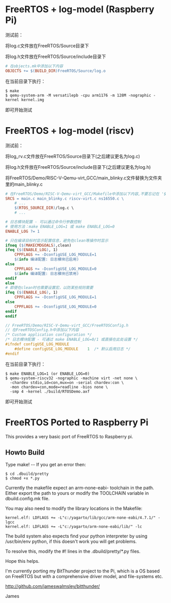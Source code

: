 # FreeRTOS + log-model (Raspberry Pi)

测试前：

将log.c文件放在FreeRTOS/Source目录下

将log.h文件放在FreeRTOS/Source/include目录下

```  Makefile
# 在objects.mk中添加以下内容
OBJECTS += $(BUILD_DIR)FreeRTOS/Source/log.o
```

在当前目录下执行：

```
$ make
$ qemu-system-arm -M versatilepb -cpu arm1176 -m 128M -nographic -kernel kernel.img
```

即可开始测试

# FreeRTOS + log-model (riscv)

测试前：

将log_rv.c文件放在FreeRTOS/Source目录下(之后建议更名为log.c)

将log.h文件放在FreeRTOS/Source/include目录下(之后建议更名为log.h)

将FreeRTOS/Demo/RISC-V-Qemu-virt_GCC/main_blinky.c文件替换为文件夹里的main_blinky.c

```  Makefile
# 在FreeRTOS/Demo/RISC-V-Qemu-virt_GCC/Makefile中添加以下内容,不要忘记在 '$' 前 Tab
SRCS = main.c main_blinky.c riscv-virt.c ns16550.c \
    # ...
    $(RTOS_SOURCE_DIR)/log.c \  
    # ...

# 日志模块配置 - 可以通过命令行参数控制
# 使用方法：make ENABLE_LOG=1 或 make ENABLE_LOG=0
ENABLE_LOG ?= 1

# 只在编译目标时显示配置信息，避免在clean等操作时显示
ifneq ($(MAKECMDGOALS),clean)
ifeq ($(ENABLE_LOG), 1)
    CPPFLAGS += -DconfigUSE_LOG_MODULE=1
    $(info 编译配置: 日志模块已启用)
else
    CPPFLAGS += -DconfigUSE_LOG_MODULE=0
    $(info 编译配置: 日志模块已禁用)
endif
else
# 即使在clean时也需要设置宏，以防某些规则需要
ifeq ($(ENABLE_LOG), 1)
    CPPFLAGS += -DconfigUSE_LOG_MODULE=1
else
    CPPFLAGS += -DconfigUSE_LOG_MODULE=0
endif
endif
```

``` C
// FreeRTOS/Demo/RISC-V-Qemu-virt_GCC/FreeRTOSConfig.h
// 在FreeRTOSConfig.h中添加以下内容
/* Custom application configuration */
/* 日志模块配置 - 可通过 make ENABLE_LOG=0/1 或直接在此处设置 */
#ifndef configUSE_LOG_MODULE
    #define configUSE_LOG_MODULE    1  /* 默认启用日志 */
#endif
``` 

在当前目录下执行：

```
$ make ENABLE_LOG=1 (or ENABLE_LOG=0)
$ qemu-system-riscv32 -nographic -machine virt -net none \
  -chardev stdio,id=con,mux=on -serial chardev:con \
  -mon chardev=con,mode=readline -bios none \
  -smp 4 -kernel ./build/RTOSDemo.axf
```

即可开始测试

# FreeRTOS Ported to Raspberry Pi

This provides a very basic port of FreeRTOS to Raspberry pi.

## Howto Build

Type make! -- If you get an error then:

    $ cd .dbuild/pretty
    $ chmod +x *.py

Currently the makefile expect an arm-none-eabi- toolchain in the path. Either export the path to yours or
modify the TOOLCHAIN variable in dbuild.config.mk file.

You may also need to modify the library locations in the Makefile:

    kernel.elf: LDFLAGS += -L"c:/yagarto/lib/gcc/arm-none-eabi/4.7.1/" -lgcc
    kernel.elf: LDFLAGS += -L"c:/yagarto/arm-none-eabi/lib/" -lc

The build system also expects find your python interpreter by using /usr/bin/env python,
if this doesn't work you will get problems.

To resolve this, modify the #! lines in the .dbuild/pretty/*.py files.

Hope this helps.

I'm currently porting my BitThunder project to the Pi, which is a OS based on FreeRTOS
but with a comprehensive driver model, and file-systems etc.

http://github.com/jameswalmsley/bitthunder/

James